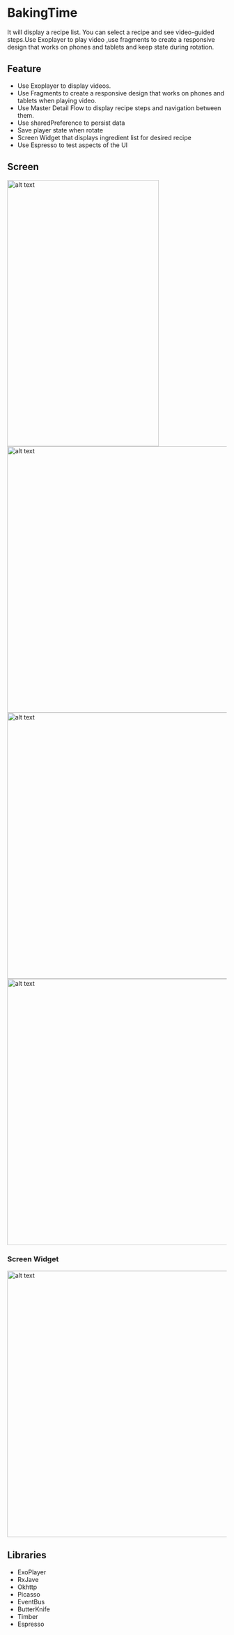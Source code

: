 # BakingTime
It will display a recipe list. You can select a recipe and see video-guided steps.Use Exoplayer to play video ,use fragments to create a responsive design that works on phones and tablets and keep state during rotation.
## Feature
* Use Exoplayer to display videos.
* Use Fragments to create a responsive design that works on phones and tablets when playing video.
* Use Master Detail Flow to display recipe steps and navigation between them.
* Use sharedPreference to persist data
* Save player state when rotate
* Screen Widget that displays ingredient list for desired recipe
* Use Espresso to test aspects of the UI
## Screen
<img src="../master/read_me_pictures/phone.gif" alt="alt text" width="348" height="611">
<img src="../master/read_me_pictures/phone_rotate.gif" alt="alt text" height="611">
<img src="../master/read_me_pictures/tablet.gif" alt="alt text"  height="611">
<img src="../master/read_me_pictures/tablet_rotate.gif" alt="alt text"  height="611">

### Screen Widget
<img src="../master/read_me_pictures/widget.png" alt="alt text"  height="611">


## Libraries
* ExoPlayer
* RxJave
* Okhttp
* Picasso
* EventBus
* ButterKnife
* Timber
* Espresso


